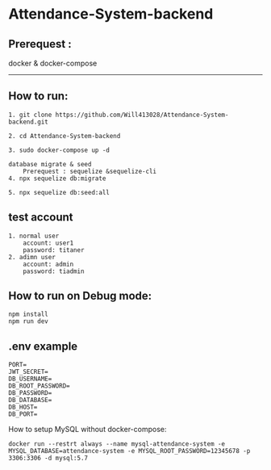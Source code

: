 # Attendance-System-backend

## Prerequest :
docker & docker-compose

---
## How to run:
    
    1. git clone https://github.com/Will413028/Attendance-System-backend.git

    2. cd Attendance-System-backend

    3. sudo docker-compose up -d

    database migrate & seed
        Prerequest : sequelize &sequelize-cli
    4. npx sequelize db:migrate

    5. npx sequelize db:seed:all

## test account
    1. normal user
        account: user1
        password: titaner
    2. adimn user
        account: admin
        password: tiadmin

## How to run on Debug mode:

    npm install
    npm run dev
## .env example
    PORT=
    JWT_SECRET=
    DB_USERNAME=
    DB_ROOT_PASSWORD=
    DB_PASSWORD=
    DB_DATABASE=
    DB_HOST=
    DB_PORT=

How to setup MySQL without docker-compose:

    docker run --restrt always --name mysql-attendance-system -e MYSQL_DATABASE=attendance-system -e MYSQL_ROOT_PASSWORD=12345678 -p 3306:3306 -d mysql:5.7

